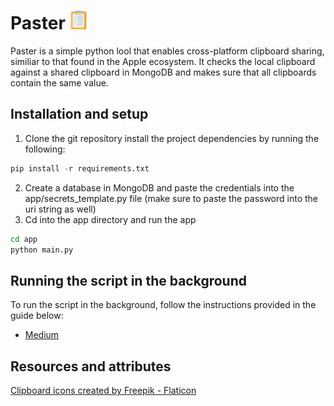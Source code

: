 # Paster <img src="app/clipboard.png" width="30">

Paster is a simple python lool that enables cross-platform clipboard sharing, similiar to that found in the
Apple ecosystem. It checks the local clipboard against a shared clipboard in MongoDB and makes sure that all 
clipboards contain the same value.


## Installation and setup

1. Clone the git repository install the project dependencies by running the following:
```python
pip install -r requirements.txt 
```
2. Create a database in MongoDB and paste the credentials into the app/secrets_template.py file (make sure to paste the password into the uri string as well)
3. Cd into the app directory and run the app 
```bash 
cd app
python main.py
```

## Running the script in the background

To run the script in the background, follow the instructions provided in the guide below:
* [Medium](https://medium.com/analytics-vidhya/easiest-way-to-run-a-python-script-in-the-background-4aada206cf29#:~:text=The%20easiest%20way%20of%20running,can%20use%20Windows%20Task%20Scheduler.&text=You%20can%20then%20give%20the,by%20giving%20the%20time%20particulars.)

## Resources and attributes

<a href="https://www.flaticon.com/free-icons/clipboard" title="clipboard icons">Clipboard icons created by Freepik - Flaticon</a>